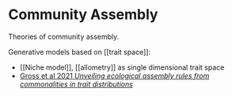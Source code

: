 # Community Assembly


Theories of community assembly.

Generative models based on [[trait space]]:
- [[Niche model]], [[allometry]] as single dimensional trait space
- [Gross et al 2021 _Unveiling ecological assembly rules from commonalities in trait distributions_](https://www.dx.doi.org/10.1111/ele.13789)
